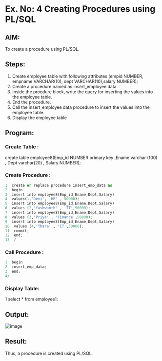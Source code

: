 # Ex. No: 4 Creating Procedures using PL/SQL

## AIM:
To create a procedure using PL/SQL.

## Steps:
1. Create employee table with following attributes (empid NUMBER, empname VARCHAR(10), dept VARCHAR(10),salary NUMBER);
2. Create a procedure named as insert_employee data.
3. Inside the procdure block, write the query for inserting the values into the employee table.
4. End the procedure.
5. Call the insert_employee data procedure to insert the values into the employee table.
6. Display the employee table

## Program:
### Create Table :
create table employee8(Emp_id NUMBER primary key ,Ename varchar (100) , Dept varchar(20) , Salary NUMBER);
### Create Procedure :
```python
1  create or replace procedure insert_emp_data as
2  begin
3  insert into employee8(Emp_id,Ename,Dept,Salary)
4  values(1,'Devi', 'HR' , 50000);
5  insert into employee8(Emp_id,Ename,Dept,Salary)
6  values (2,'Yashwanth' , 'IT',50000);
7  insert into employee8(Emp_id,Ename,Dept,Salary)
8  values (3,'Priya' , 'Finance',50000);
9  insert into employee8(Emp_id,Ename,Dept,Salary)
10  values (4,'Thara' , 'IT',50000);
11  commit;
12  end;
13  /
```

### Call Procedure :
```python
1  begin
2  insert_emp_data;
3  end;
4/
```

### Display Table:
1  select * from employee1;

## Output:
![image](https://github.com/Priya-Loganathan/Ex-No-4-Creating-Procedures-using-PL-SQL/assets/121166075/cf703afb-4ea7-435f-83a5-fb70ff378dd0)

## Result:
Thus, a procedure is created using PL/SQL.
